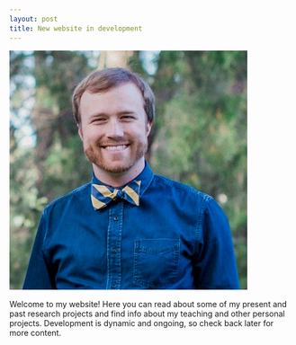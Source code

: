 ```yaml
---
layout: post
title: New website in development
---
```


![Picture of Tomás](/img/TLeon.jpg)

Welcome to my website! Here you can read about some of my present and past research projects and find info about my teaching and other personal projects. Development is dynamic and ongoing, so check back later for more content.
